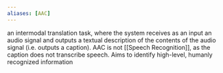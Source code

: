 ```yaml
---
aliases: [AAC]
---
```


an intermodal translation task, where the system receives as an input an audio signal and outputs a textual description of the contents of the audio signal (i.e. outputs a caption). AAC is not [[Speech Recognition]], as the caption does not transcribe speech. Aims to identify high-level, humanly recognized information